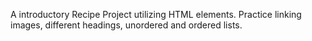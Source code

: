 A introductory Recipe Project utilizing HTML elements. Practice linking images, different headings, unordered and ordered lists.   